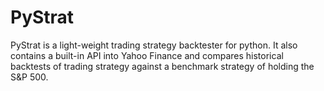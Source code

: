 PyStrat
=======

PyStrat is a light-weight trading strategy backtester for python. It
also contains a built-in API into Yahoo Finance and compares historical
backtests of trading strategy against a benchmark strategy of holding the
S&P 500.
